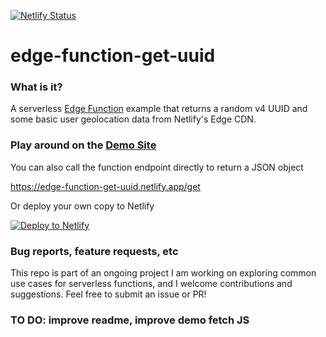 [![Netlify Status](https://api.netlify.com/api/v1/badges/2164afa3-77a2-4936-a217-de8463a29bd1/deploy-status)](https://app.netlify.com/sites/edge-function-get-uuid/deploys)

# edge-function-get-uuid

### What is it?

A serverless [Edge Function](https://docs.netlify.com/edge-functions/overview/) example that returns a random v4 UUID and some basic user geolocation data from Netlify's Edge CDN.

### Play around on the [Demo Site](https://edge-function-get-uuid.netlify.app/)

You can also call the function endpoint directly to return a JSON object

https://edge-function-get-uuid.netlify.app/get

Or deploy your own copy to Netlify

[![Deploy to Netlify](https://www.netlify.com/img/deploy/button.svg)](https://app.netlify.com/start/deploy?repository=https://github.com/danurbanowicz/edge-function-get-uuid)

### Bug reports, feature requests, etc

This repo is part of an ongoing project I am working on exploring common use cases for serverless functions, and I welcome contributions and suggestions. Feel free to submit an issue or PR!

### TO DO: improve readme, improve demo fetch JS